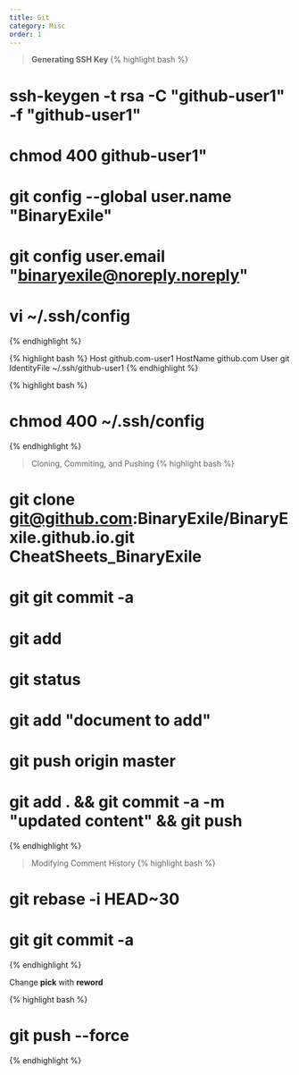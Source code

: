 ```yaml
---
title: Git 
category: Misc
order: 1
---
```

> <b> Generating SSH Key </b>
{% highlight bash %}
# ssh-keygen -t rsa -C "github-user1" -f "github-user1"
# chmod 400 github-user1"
# git config --global user.name "BinaryExile"
# git config user.email "binaryexile@noreply.noreply"
# vi ~/.ssh/config
{% endhighlight %}

{% highlight bash %}
Host github.com-user1
    HostName github.com
    User git
    IdentityFile ~/.ssh/github-user1
{% endhighlight %}

{% highlight bash %}
# chmod 400 ~/.ssh/config
{% endhighlight %}

>Cloning, Commiting, and Pushing
{% highlight bash %}
# git clone git@github.com:BinaryExile/BinaryExile.github.io.git CheatSheets_BinaryExile
# git git commit -a
# git add 
# git status
# git add "document to add" 
# git push origin master
# git add . && git commit -a -m "updated content" && git push
{% endhighlight %}

>Modifying Comment History
{% highlight bash %}
# git rebase -i HEAD~30
# git git commit -a
{% endhighlight %}

Change **pick** with **reword** 

{% highlight bash %}
# git push --force 
{% endhighlight %}
